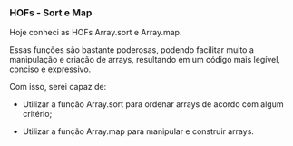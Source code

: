### HOFs - Sort e Map

Hoje conheci as HOFs Array.sort e Array.map. 

Essas funções são bastante poderosas, podendo facilitar muito a manipulação e criação de arrays, resultando em um código mais legível, conciso e expressivo.

Com isso, serei capaz de: 
- Utilizar a função Array.sort para ordenar arrays de acordo com algum critério;

- Utilizar a função Array.map para manipular e construir arrays.


